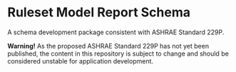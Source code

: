 # Ruleset Model Report Schema

A schema development package consistent with ASHRAE Standard 229P.

**Warning!**  As the proposed ASHRAE Standard 229P has not yet been published, the content in this repository is subject to change and should be considered unstable for application development.

